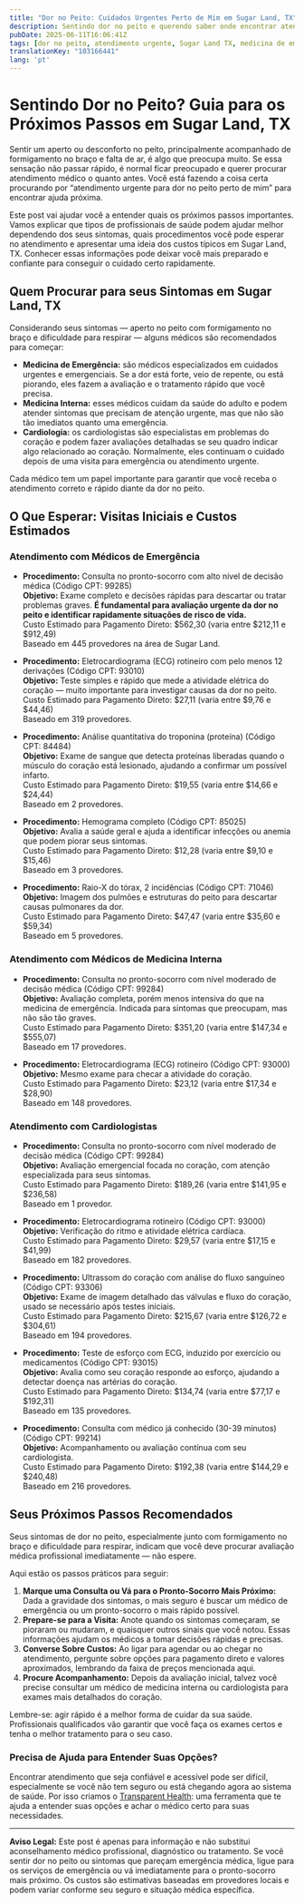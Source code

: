 ```yaml
---
title: "Dor no Peito: Cuidados Urgentes Perto de Mim em Sugar Land, TX"
description: Sentindo dor no peito e querendo saber onde encontrar atendimento urgente em Sugar Land, TX? Saiba para onde ir, o que esperar e os custos típicos aqui.  
pubDate: 2025-06-11T16:06:41Z
tags: [dor no peito, atendimento urgente, Sugar Land TX, medicina de emergência, cardiologia, custos de saúde]
translationKey: "103166441"
lang: 'pt'
---
```


# Sentindo Dor no Peito? Guia para os Próximos Passos em Sugar Land, TX

Sentir um aperto ou desconforto no peito, principalmente acompanhado de formigamento no braço e falta de ar, é algo que preocupa muito. Se essa sensação não passar rápido, é normal ficar preocupado e querer procurar atendimento médico o quanto antes. Você está fazendo a coisa certa procurando por “atendimento urgente para dor no peito perto de mim” para encontrar ajuda próxima.

Este post vai ajudar você a entender quais os próximos passos importantes. Vamos explicar que tipos de profissionais de saúde podem ajudar melhor dependendo dos seus sintomas, quais procedimentos você pode esperar no atendimento e apresentar uma ideia dos custos típicos em Sugar Land, TX. Conhecer essas informações pode deixar você mais preparado e confiante para conseguir o cuidado certo rapidamente.

## Quem Procurar para seus Sintomas em Sugar Land, TX

Considerando seus sintomas — aperto no peito com formigamento no braço e dificuldade para respirar — alguns médicos são recomendados para começar:

- **Medicina de Emergência:** são médicos especializados em cuidados urgentes e emergenciais. Se a dor está forte, veio de repente, ou está piorando, eles fazem a avaliação e o tratamento rápido que você precisa.
- **Medicina Interna:** esses médicos cuidam da saúde do adulto e podem atender sintomas que precisam de atenção urgente, mas que não são tão imediatos quanto uma emergência.
- **Cardiologia:** os cardiologistas são especialistas em problemas do coração e podem fazer avaliações detalhadas se seu quadro indicar algo relacionado ao coração. Normalmente, eles continuam o cuidado depois de uma visita para emergência ou atendimento urgente.

Cada médico tem um papel importante para garantir que você receba o atendimento correto e rápido diante da dor no peito.

## O Que Esperar: Visitas Iniciais e Custos Estimados

### Atendimento com Médicos de Emergência
- **Procedimento:** Consulta no pronto-socorro com alto nível de decisão médica (Código CPT: 99285)  
  **Objetivo:** Exame completo e decisões rápidas para descartar ou tratar problemas graves. **É fundamental para avaliação urgente da dor no peito e identificar rapidamente situações de risco de vida.**  
  Custo Estimado para Pagamento Direto: $562,30 (varia entre $212,11 e $912,49)  
  Baseado em 445 provedores na área de Sugar Land.

- **Procedimento:** Eletrocardiograma (ECG) rotineiro com pelo menos 12 derivações (Código CPT: 93010)  
  **Objetivo:** Teste simples e rápido que mede a atividade elétrica do coração — muito importante para investigar causas da dor no peito.  
  Custo Estimado para Pagamento Direto: $27,11 (varia entre $9,76 e $44,46)  
  Baseado em 319 provedores.

- **Procedimento:** Análise quantitativa do troponina (proteína) (Código CPT: 84484)  
  **Objetivo:** Exame de sangue que detecta proteínas liberadas quando o músculo do coração está lesionado, ajudando a confirmar um possível infarto.  
  Custo Estimado para Pagamento Direto: $19,55 (varia entre $14,66 e $24,44)  
  Baseado em 2 provedores.

- **Procedimento:** Hemograma completo (Código CPT: 85025)  
  **Objetivo:** Avalia a saúde geral e ajuda a identificar infecções ou anemia que podem piorar seus sintomas.  
  Custo Estimado para Pagamento Direto: $12,28 (varia entre $9,10 e $15,46)  
  Baseado em 3 provedores.

- **Procedimento:** Raio-X do tórax, 2 incidências (Código CPT: 71046)  
  **Objetivo:** Imagem dos pulmões e estruturas do peito para descartar causas pulmonares da dor.  
  Custo Estimado para Pagamento Direto: $47,47 (varia entre $35,60 e $59,34)  
  Baseado em 5 provedores.

### Atendimento com Médicos de Medicina Interna
- **Procedimento:** Consulta no pronto-socorro com nível moderado de decisão médica (Código CPT: 99284)  
  **Objetivo:** Avaliação completa, porém menos intensiva do que na medicina de emergência. Indicada para sintomas que preocupam, mas não são tão graves.  
  Custo Estimado para Pagamento Direto: $351,20 (varia entre $147,34 e $555,07)  
  Baseado em 17 provedores.

- **Procedimento:** Eletrocardiograma (ECG) rotineiro (Código CPT: 93000)  
  **Objetivo:** Mesmo exame para checar a atividade do coração.  
  Custo Estimado para Pagamento Direto: $23,12 (varia entre $17,34 e $28,90)  
  Baseado em 148 provedores.

### Atendimento com Cardiologistas
- **Procedimento:** Consulta no pronto-socorro com nível moderado de decisão médica (Código CPT: 99284)  
  **Objetivo:** Avaliação emergencial focada no coração, com atenção especializada para seus sintomas.  
  Custo Estimado para Pagamento Direto: $189,26 (varia entre $141,95 e $236,58)  
  Baseado em 1 provedor.

- **Procedimento:** Eletrocardiograma rotineiro (Código CPT: 93000)  
  **Objetivo:** Verificação do ritmo e atividade elétrica cardíaca.  
  Custo Estimado para Pagamento Direto: $29,57 (varia entre $17,15 e $41,99)  
  Baseado em 182 provedores.

- **Procedimento:** Ultrassom do coração com análise do fluxo sanguíneo (Código CPT: 93306)  
  **Objetivo:** Exame de imagem detalhado das válvulas e fluxo do coração, usado se necessário após testes iniciais.  
  Custo Estimado para Pagamento Direto: $215,67 (varia entre $126,72 e $304,61)  
  Baseado em 194 provedores.

- **Procedimento:** Teste de esforço com ECG, induzido por exercício ou medicamentos (Código CPT: 93015)  
  **Objetivo:** Avalia como seu coração responde ao esforço, ajudando a detectar doença nas artérias do coração.  
  Custo Estimado para Pagamento Direto: $134,74 (varia entre $77,17 e $192,31)  
  Baseado em 135 provedores.

- **Procedimento:** Consulta com médico já conhecido (30-39 minutos) (Código CPT: 99214)  
  **Objetivo:** Acompanhamento ou avaliação contínua com seu cardiologista.  
  Custo Estimado para Pagamento Direto: $192,38 (varia entre $144,29 e $240,48)  
  Baseado em 216 provedores.

## Seus Próximos Passos Recomendados

Seus sintomas de dor no peito, especialmente junto com formigamento no braço e dificuldade para respirar, indicam que você deve procurar avaliação médica profissional imediatamente — não espere.

Aqui estão os passos práticos para seguir:

1. **Marque uma Consulta ou Vá para o Pronto-Socorro Mais Próximo:** Dada a gravidade dos sintomas, o mais seguro é buscar um médico de emergência ou um pronto-socorro o mais rápido possível.
2. **Prepare-se para a Visita:** Anote quando os sintomas começaram, se pioraram ou mudaram, e quaisquer outros sinais que você notou. Essas informações ajudam os médicos a tomar decisões rápidas e precisas.
3. **Converse Sobre Custos:** Ao ligar para agendar ou ao chegar no atendimento, pergunte sobre opções para pagamento direto e valores aproximados, lembrando da faixa de preços mencionada aqui.
4. **Procure Acompanhamento:** Depois da avaliação inicial, talvez você precise consultar um médico de medicina interna ou cardiologista para exames mais detalhados do coração.

Lembre-se: agir rápido é a melhor forma de cuidar da sua saúde. Profissionais qualificados vão garantir que você faça os exames certos e tenha o melhor tratamento para o seu caso.

### Precisa de Ajuda para Entender Suas Opções?

Encontrar atendimento que seja confiável e acessível pode ser difícil, especialmente se você não tem seguro ou está chegando agora ao sistema de saúde. Por isso criamos o [Transparent Health](https://transparenthealth.ai): uma ferramenta que te ajuda a entender suas opções e achar o médico certo para suas necessidades. 

---

**Aviso Legal:** Este post é apenas para informação e não substitui aconselhamento médico profissional, diagnóstico ou tratamento. Se você sentir dor no peito ou sintomas que pareçam emergência médica, ligue para os serviços de emergência ou vá imediatamente para o pronto-socorro mais próximo. Os custos são estimativas baseadas em provedores locais e podem variar conforme seu seguro e situação médica específica.